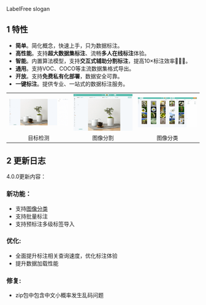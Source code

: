 
LabelFree slogan

## 1 特性

- **简单**。简化概念，快速上手，只为数据标注。
- **高性能**。支持**超大数据集标注**、流畅**多人在线标注**体验。
- **智能**。内置算法模型，支持**交互式辅助分割标注**，提高10×标注效率🚀🚀🚀。
- **通用**。支持VOC、COCO等主流数据集格式导出。
- **开放**。支持**免费私有化部署**，数据安全可靠。
- **一键标注**。提供专业、一站式的数据标注服务。

<div align="center">
<table>
    <tr>
        <td><img src="./assets/images/7aczgb.gif"></td>
        <td><img src="./assets/images/3dzyj2.gif"></td>
        <td><img src="./assets/images/yne8u4.gif"></td>
    <tr>
    <tr>
        <td align="center">目标检测</td>
        <td align="center">图像分割</td>
        <td align="center">图像分类</td>
    <tr>
</table>
</div>

## 2 更新日志
4.0.0更新内容：

### 新功能：
- 支持[图像分类](./chapters/classification.md)
- 支持批量标注
- 支持预标注多级标签导入

### 优化:

- 全面提升标注相关查询速度，优化标注体验
- 提升数据加载性能

### 修复:
- zip包中包含中文小概率发生乱码问题